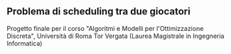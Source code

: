 ## Problema di scheduling tra due giocatori
Progetto finale per il corso "Algoritmi e Modelli per l'Ottimizzazione Discreta", Università di Roma Tor Vergata (Laurea Magistrale in Ingegneria Informatica)
